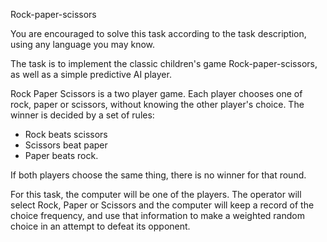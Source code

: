 Rock-paper-scissors

You are encouraged to solve this task according to the task description, using any language you may know.

The task is to implement the classic children's game Rock-paper-scissors, as well as a simple predictive AI player.

Rock Paper Scissors is a two player game. Each player chooses one of rock, paper or scissors, without knowing the other player's choice. The winner is decided by a set of rules:
  * Rock beats scissors
  * Scissors beat paper
  * Paper beats rock.

If both players choose the same thing, there is no winner for that round.

For this task, the computer will be one of the players. The operator will select Rock, Paper or Scissors and the computer will keep a record of the choice frequency, and use that information to make a weighted random choice in an attempt to defeat its opponent.

